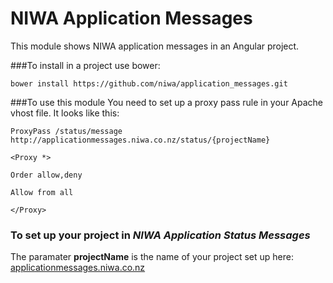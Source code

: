 # NIWA Application Messages

This  module shows NIWA application messages in an Angular project.

###To install in a project use bower:
```
bower install https://github.com/niwa/application_messages.git
```


###To use this module 
You need to set up a proxy pass rule in your Apache vhost file. It looks like this:
```
ProxyPass /status/message http://applicationmessages.niwa.co.nz/status/{projectName}
```

```
<Proxy *>

Order allow,deny

Allow from all

</Proxy>
```

### To set up your project in *NIWA Application Status Messages*

The paramater **projectName** is the name of your project set up here:
[applicationmessages.niwa.co.nz](applicationmessages.niwa.co.nz)





